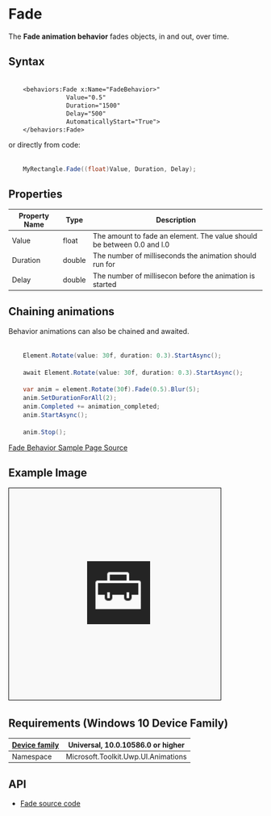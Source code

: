 # Fade

The **Fade animation behavior** fades objects, in and out, over time.

## Syntax

```xaml

    <behaviors:Fade x:Name="FadeBehavior>" 
                Value="0.5" 
                Duration="1500" 
                Delay="500" 
                AutomaticallyStart="True">
    </behaviors:Fade>

```

or directly from code:

```csharp

    MyRectangle.Fade((float)Value, Duration, Delay);

```

## Properties

| Property Name | Type | Description |
| --- | --- | --- |
| Value | float | The amount to fade an element. The value should be between 0.0 and l.0 |
| Duration | double | The number of milliseconds the animation should run for |
| Delay | double | The number of millisecon before the animation is started |

## Chaining animations

Behavior animations can also be chained and awaited.

```csharp

    Element.Rotate(value: 30f, duration: 0.3).StartAsync();

    await Element.Rotate(value: 30f, duration: 0.3).StartAsync();

    var anim = element.Rotate(30f).Fade(0.5).Blur(5);
    anim.SetDurationForAll(2);
    anim.Completed += animation_completed;
    anim.StartAsync();

    anim.Stop();

```

[Fade Behavior Sample Page Source](https://github.com/Microsoft/UWPCommunityToolkit/tree/master/Microsoft.Toolkit.Uwp.SampleApp/SamplePages/Fade)

## Example Image

![Fade Behavior animation](../resources/images/Animations-Fade.gif "Fade Behavior")

## Requirements (Windows 10 Device Family)

| [Device family](http://go.microsoft.com/fwlink/p/?LinkID=526370) | Universal, 10.0.10586.0 or higher |
| --- | --- |
| Namespace | Microsoft.Toolkit.Uwp.UI.Animations |

## API

* [Fade source code](https://github.com/Microsoft/UWPCommunityToolkit/blob/master/Microsoft.Toolkit.Uwp.UI.Animations/Behaviors/Fade.cs)

